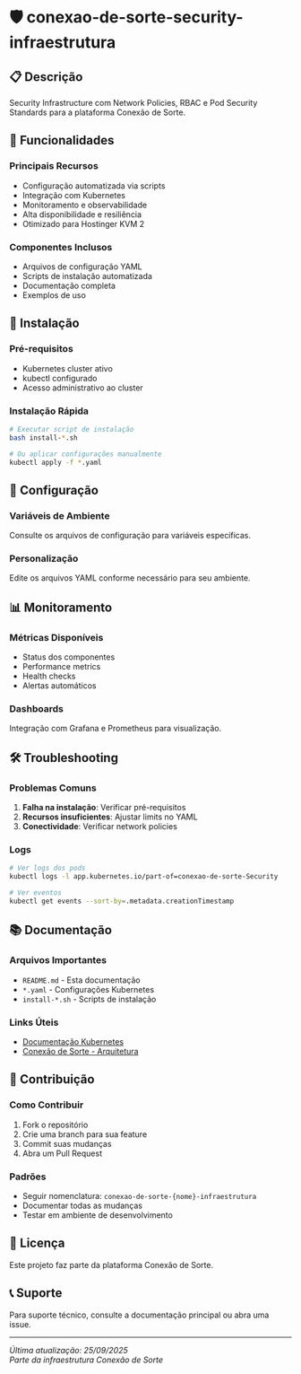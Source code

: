 # 🛡️ conexao-de-sorte-security-infraestrutura

## 📋 Descrição

Security Infrastructure com Network Policies, RBAC e Pod Security Standards para a plataforma Conexão de Sorte.

## 🎯 Funcionalidades

### Principais Recursos
- Configuração automatizada via scripts
- Integração com Kubernetes
- Monitoramento e observabilidade
- Alta disponibilidade e resiliência
- Otimizado para Hostinger KVM 2

### Componentes Inclusos
- Arquivos de configuração YAML
- Scripts de instalação automatizada
- Documentação completa
- Exemplos de uso

## 🚀 Instalação

### Pré-requisitos
- Kubernetes cluster ativo
- kubectl configurado
- Acesso administrativo ao cluster

### Instalação Rápida
```bash
# Executar script de instalação
bash install-*.sh

# Ou aplicar configurações manualmente
kubectl apply -f *.yaml
```

## 🔧 Configuração

### Variáveis de Ambiente
Consulte os arquivos de configuração para variáveis específicas.

### Personalização
Edite os arquivos YAML conforme necessário para seu ambiente.

## 📊 Monitoramento

### Métricas Disponíveis
- Status dos componentes
- Performance metrics
- Health checks
- Alertas automáticos

### Dashboards
Integração com Grafana e Prometheus para visualização.

## 🛠️ Troubleshooting

### Problemas Comuns
1. **Falha na instalação**: Verificar pré-requisitos
2. **Recursos insuficientes**: Ajustar limits no YAML
3. **Conectividade**: Verificar network policies

### Logs
```bash
# Ver logs dos pods
kubectl logs -l app.kubernetes.io/part-of=conexao-de-sorte-Security

# Ver eventos
kubectl get events --sort-by=.metadata.creationTimestamp
```

## 📚 Documentação

### Arquivos Importantes
- `README.md` - Esta documentação
- `*.yaml` - Configurações Kubernetes
- `install-*.sh` - Scripts de instalação

### Links Úteis
- [Documentação Kubernetes](https://kubernetes.io/docs/)
- [Conexão de Sorte - Arquitetura](../docs/)

## 🤝 Contribuição

### Como Contribuir
1. Fork o repositório
2. Crie uma branch para sua feature
3. Commit suas mudanças
4. Abra um Pull Request

### Padrões
- Seguir nomenclatura: `conexao-de-sorte-{nome}-infraestrutura`
- Documentar todas as mudanças
- Testar em ambiente de desenvolvimento

## 📄 Licença

Este projeto faz parte da plataforma Conexão de Sorte.

## 📞 Suporte

Para suporte técnico, consulte a documentação principal ou abra uma issue.

---

*Última atualização: 25/09/2025*  
*Parte da infraestrutura Conexão de Sorte*
